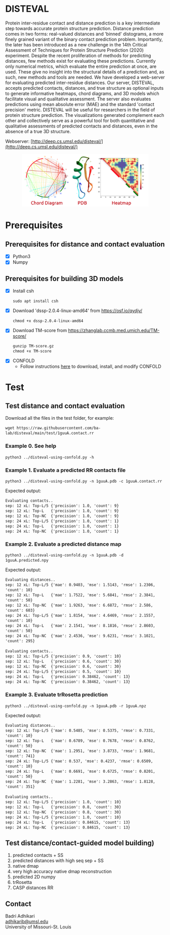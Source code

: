 
# DISTEVAL
Protein inter-residue contact and distance prediction is a key intermediate step towards accurate protein structure prediction. Distance prediction comes in two forms: real-valued distances and 'binned' distograms, a more finely grained variant of the binary contact prediction problem. Importantly, the later has been introduced as a new challenge in the 14th Critical Assessment of Techniques for Protein Structure Prediction (2020) experiment. Despite the recent proliferation of methods for predicting distances, few methods exist for evaluating these predictions.  Currently only numerical metrics, which evaluate the entire prediction at once, are used.  These give no insight into the structural details of a prediction and, as such, new methods and tools are needed. We have developed a web-server for evaluating predicted inter-residue distances. Our server, DISTEVAL, accepts predicted contacts, distances, and true structure as optional inputs to generate informative heatmaps, chord diagrams, and 3D models which facilitate visual and qualitative assessment. The server also evaluates predictions using mean absolute error (MAE) and the standard 'contact precision' metric. DISTEVAL will be useful for researchers in the field of protein structure prediction. The visualizations generated complement each other and collectively serve as a powerful tool for both quantitative and qualitative assessments of predicted contacts and distances, even in the absence of a true 3D structure.

Webserver: [http://deep.cs.umsl.edu/disteval/](http://deep.cs.umsl.edu/disteval/)

<p align="center">
<img src="disteval.png" alt="DISTEVAL BANNER" width=400/>
</p>

# Prerequisites
## Prerequisites for distance and contact evaluation
- [x] Python3
- [x] Numpy

## Prerequisites for building 3D models
- [x] Install csh
   ```
   sudo apt install csh
   ```
- [x] Download 'dssp-2.0.4-linux-amd64' from https://osf.io/qydjv/
   ```
   chmod +x dssp-2.0.4-linux-amd64
   ```
- [x] Download TM-score from https://zhanglab.ccmb.med.umich.edu/TM-score/
    ```
    gunzip TM-score.gz
    chmod +x TM-score
    ```
- [x] CONFOLD
    - Follow instructions [here](CONFOLD-CHANGES.md) to download, install, and modify CONFOLD

# Test

## Test distance and contact evaluation

Download all the files in the test folder, for example:
   ```
   wget https://raw.githubusercontent.com/ba-lab/disteval/main/test/1guuA.contact.rr
   ```

### Example 0. See help
   ```
   python3 ../disteval-using-confold.py -h
   ```

### Example 1. Evaluate a predicted RR contacts file
   ```
   python3 ../disteval-using-confold.py -n 1guuA.pdb -c 1guuA.contact.rr
   ```
   Expected output:
   ```
   Evaluating contacts..
   sep: 12 xL: Top-L/5 {'precision': 1.0, 'count': 9}
   sep: 12 xL: Top-L   {'precision': 1.0, 'count': 9}
   sep: 12 xL: Top-NC  {'precision': 1.0, 'count': 9}
   sep: 24 xL: Top-L/5 {'precision': 1.0, 'count': 1}
   sep: 24 xL: Top-L   {'precision': 1.0, 'count': 1}
   sep: 24 xL: Top-NC  {'precision': 1.0, 'count': 1}
   ```
### Example 2. Evaluate a predicted distance map
   ```
   python3 ../disteval-using-confold.py -n 1guuA.pdb -d 1guuA.predicted.npy
   ```
   Expected output:
   ```
   Evaluating distances..
   sep: 12 xL: Top-L/5 {'mae': 0.9403, 'mse': 1.5143, 'rmse': 1.2306, 'count': 10}
   sep: 12 xL: Top-L   {'mae': 1.7522, 'mse': 5.6841, 'rmse': 2.3841, 'count': 50}
   sep: 12 xL: Top-NC  {'mae': 1.9263, 'mse': 6.6872, 'rmse': 2.586, 'count': 603}
   sep: 24 xL: Top-L/5 {'mae': 1.8154, 'mse': 4.6469, 'rmse': 2.1557, 'count': 10}
   sep: 24 xL: Top-L   {'mae': 2.1541, 'mse': 8.1816, 'rmse': 2.8603, 'count': 50}
   sep: 24 xL: Top-NC  {'mae': 2.4536, 'mse': 9.6231, 'rmse': 3.1021, 'count': 295}

   Evaluating contacts..
   sep: 12 xL: Top-L/5 {'precision': 0.9, 'count': 10}
   sep: 12 xL: Top-L   {'precision': 0.6, 'count': 30}
   sep: 12 xL: Top-NC  {'precision': 0.6, 'count': 30}
   sep: 24 xL: Top-L/5 {'precision': 0.5, 'count': 10}
   sep: 24 xL: Top-L   {'precision': 0.38462, 'count': 13}
   sep: 24 xL: Top-NC  {'precision': 0.38462, 'count': 13}
   ```
### Example 3. Evaluate trRosetta prediction
   ```
   python3 ../disteval-using-confold.py -n 1guuA.pdb -r 1guuA.npz 
   ```
   Expected output:
   ```
   Evaluating distances..
   sep: 12 xL: Top-L/5 {'mae': 0.5485, 'mse': 0.5375, 'rmse': 0.7331, 'count': 10}
   sep: 12 xL: Top-L   {'mae': 0.6789, 'mse': 0.7678, 'rmse': 0.8762, 'count': 50}
   sep: 12 xL: Top-NC  {'mae': 1.2951, 'mse': 3.8733, 'rmse': 1.9681, 'count': 741}
   sep: 24 xL: Top-L/5 {'mae': 0.537, 'mse': 0.4237, 'rmse': 0.6509, 'count': 10}
   sep: 24 xL: Top-L   {'mae': 0.6691, 'mse': 0.6725, 'rmse': 0.8201, 'count': 50}
   sep: 24 xL: Top-NC  {'mae': 1.2281, 'mse': 3.2863, 'rmse': 1.8128, 'count': 351}

   Evaluating contacts..
   sep: 12 xL: Top-L/5 {'precision': 1.0, 'count': 10}
   sep: 12 xL: Top-L   {'precision': 0.8, 'count': 30}
   sep: 12 xL: Top-NC  {'precision': 0.8, 'count': 30}
   sep: 24 xL: Top-L/5 {'precision': 1.0, 'count': 10}
   sep: 24 xL: Top-L   {'precision': 0.84615, 'count': 13}
   sep: 24 xL: Top-NC  {'precision': 0.84615, 'count': 13}
   ```

## Test distance/contact-guided model building)
1. predicted contacts + SS
1. predicted distances with high seq sep + SS
1. native dmap
1. very high accuracy native dmap reconstruction
1. predicted 2D numpy
1. trRosetta
1. CASP distances RR


## Contact  
Badri Adhikari  
adhikarib@umsl.edu  
University of Missouri-St. Louis  

